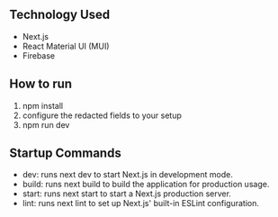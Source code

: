 ## Technology Used
- Next.js
- React Material UI (MUI)
- Firebase

## How to run
1. npm install
2. configure the redacted fields to your setup
3. npm run dev

## Startup Commands
- dev: runs next dev to start Next.js in development mode.
- build: runs next build to build the application for production usage.
- start: runs next start to start a Next.js production server.
- lint: runs next lint to set up Next.js' built-in ESLint configuration.

